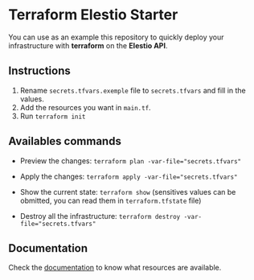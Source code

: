 # Terraform Elestio Starter

You can use as an example this repository to quickly deploy your infrastructure with **terraform** on the **Elestio API**.

## Instructions

1. Rename `secrets.tfvars.exemple` file to `secrets.tfvars` and fill in the values.
2. Add the resources you want in `main.tf`.
3. Run `terraform init`

## Availables commands

- Preview the changes: `terraform plan -var-file="secrets.tfvars"`

- Apply the changes: `terraform apply -var-file="secrets.tfvars"`

- Show the current state: `terraform show` (sensitives values can be obmitted, you can read them in `terraform.tfstate` file)

- Destroy all the infrastructure: `terraform destroy -var-file="secrets.tfvars"`

## Documentation

Check the [documentation](https://registry.terraform.io/providers/elestio/elestio/latest/docs) to know what resources are available.
